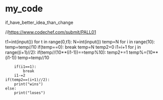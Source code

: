 # my_code
if_have_better_idea_than_change


//https://www.codechef.com/submit/PALL01

t1=int(input())
for t in range(0,t1):
    N=int(input())
    temp=N
    for i in range(10):
        temp=temp//10
        if(temp==0):
            break
    temp=N
    temp2=0
    i1=i+1
    for j in range((i+1)//2):
        if(temp//(10**(i1-1))==temp%10):
            temp2+=1
        temp%=(10**(i1-1))
        temp=temp//10
        
        if(i1==1):
            break
        i1-=2
    if(temp2==(i+1)//2):
        print("wins")
    else:
        print("loses")
